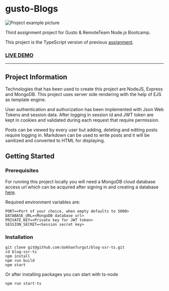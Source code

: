 # gusto-Blogs

![Project example picture](https://i.ibb.co/FX3q8YJ/gusto-Blogs-image.png)

Third assignment project for Gusto & RemoteTeam Node.js Bootcamp.

This project is the TypeScript version of previous [assignment](https://github.com/GokhanTurgut/blog-ssr).

### [LIVE DEMO](https://gusto-blogs-ts.herokuapp.com/)

---

## Project Information

Technologies that has been used to create this project are NodeJS, Express and MongoDB. This project uses server side rendering with the help of EJS as template engine.

User authentication and authorization has been implemented with Json Web Tokens and session data. After logging in session id and JWT token are kept in cookies and validated during each request that require permission.

Posts can be viewed by every user but adding, deleting and editing posts require logging in. Markdown can be used to write posts and it will be sanitized and converted to HTML for displaying.

## Getting Started

### Prerequisites

For running this project locally you will need a MongoDB cloud database access url which can be acquired after signing in and creating a database [here](https://www.mongodb.com/).

Required environment variables are:
```
PORT=<Port of your choice, when empty defaults to 5000>
DATABASE_URL=<MongoDB database url>
PRIVATE_KEY=<Private key for JWT token>
SESSION_SECRET=<Session secret key>
```

### Installation

```
git clone git@github.com:GokhanTurgut/blog-ssr-ts.git
cd blog-ssr-ts
npm install
npm run build
npm start
```

Or after installing packages you can start with ts-node
```
npm run start-ts
```